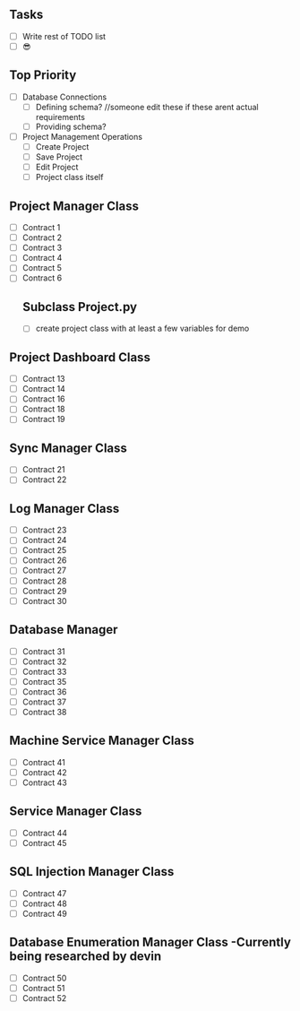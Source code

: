 
## Tasks
- [ ]   Write rest of TODO list
- [ ]   😎

## Top Priority
- [ ] Database Connections 
    - [ ] Defining schema? //someone edit these if these arent actual requirements
    - [ ] Providing schema?
- [ ] Project Management Operations
    - [ ] Create Project
    - [ ] Save Project
    - [ ] Edit Project
    - [ ] Project class itself

## Project Manager Class
- [ ]   Contract 1
- [ ]   Contract 2
- [ ]   Contract 3
- [ ]   Contract 4
- [ ]   Contract 5
- [ ]   Contract 6
    ## Subclass Project.py
    - [ ]   create project class with at least a few variables for demo

## Project Dashboard Class
- [ ]   Contract 13
- [ ]   Contract 14
- [ ]   Contract 16
- [ ]   Contract 18
- [ ]   Contract 19

## Sync Manager Class
- [ ]   Contract 21
- [ ]   Contract 22

## Log Manager Class
- [ ]   Contract 23
- [ ]   Contract 24
- [ ]   Contract 25
- [ ]   Contract 26
- [ ]   Contract 27
- [ ]   Contract 28
- [ ]   Contract 29
- [ ]   Contract 30

## Database Manager
- [ ]   Contract 31
- [ ]   Contract 32
- [ ]   Contract 33
- [ ]   Contract 35
- [ ]   Contract 36
- [ ]   Contract 37
- [ ]   Contract 38

## Machine Service Manager Class
- [ ]   Contract 41
- [ ]   Contract 42
- [ ]   Contract 43

## Service Manager Class
- [ ]   Contract 44
- [ ]   Contract 45

## SQL Injection Manager Class
- [ ]   Contract 47
- [ ]   Contract 48
- [ ]   Contract 49

## Database Enumeration Manager Class -Currently being researched by devin
- [ ]   Contract 50
- [ ]   Contract 51
- [ ]   Contract 52